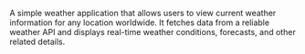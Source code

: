 A simple weather application that allows users to view current weather information for any location worldwide. It fetches data from a reliable weather API and displays real-time weather conditions, forecasts, and other related details.
